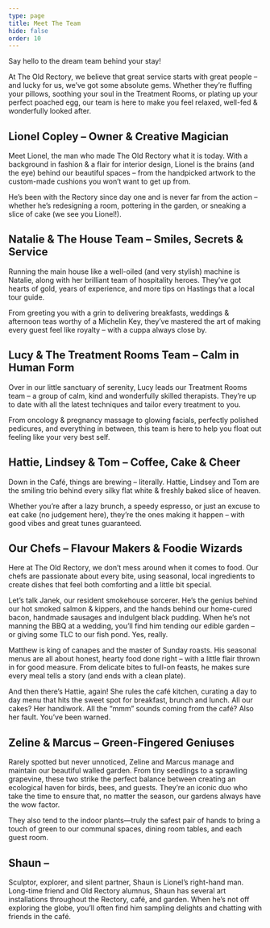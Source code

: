 ```yaml
---
type: page
title: Meet The Team
hide: false
order: 10
---
```

Say hello to the dream team behind your stay!

At The Old Rectory, we believe that great service starts with great people – and lucky for us, we’ve got some absolute gems. Whether they’re fluffing your pillows, soothing your soul in the Treatment Rooms, or plating up your perfect poached egg, our team is here to make you feel relaxed, well-fed &amp; wonderfully looked after.

## Lionel Copley – Owner &amp; Creative Magician

Meet Lionel, the man who made The Old Rectory what it is today. With a background in fashion &amp; a flair for interior design, Lionel is the brains (and the eye) behind our beautiful spaces – from the handpicked artwork to the custom-made cushions you won’t want to get up from.

He’s been with the Rectory since day one and is never far from the action – whether he’s redesigning a room, pottering in the garden, or sneaking a slice of cake (we see you Lionel!).

## Natalie &amp; The House Team – Smiles, Secrets &amp; Service

Running the main house like a well-oiled (and very stylish) machine is Natalie, along with her brilliant team of hospitality heroes. They’ve got hearts of gold, years of experience, and more tips on Hastings that a local tour guide.

From greeting you with a grin to delivering breakfasts, weddings &amp; afternoon teas worthy of a Michelin Key, they’ve mastered the art of making every guest feel like royalty – with a cuppa always close by.

## Lucy &amp; The Treatment Rooms Team – Calm in Human Form

Over in our little sanctuary of serenity, Lucy leads our Treatment Rooms team – a group of calm, kind and wonderfully skilled therapists. They’re up to date with all the latest techniques and tailor every treatment to you.

From oncology &amp; pregnancy massage to glowing facials, perfectly polished pedicures, and everything in between, this team is here to help you float out feeling like your very best self.

## Hattie, Lindsey &amp; Tom – Coffee, Cake &amp; Cheer

Down in the Café, things are brewing – literally. Hattie, Lindsey and Tom are the smiling trio behind every silky flat white &amp; freshly baked slice of heaven.

Whether you’re after a lazy brunch, a speedy espresso, or just an excuse to eat cake (no judgement here), they’re the ones making it happen – with good vibes and great tunes guaranteed.

## Our Chefs – Flavour Makers &amp; Foodie Wizards

Here at The Old Rectory, we don’t mess around when it comes to food. Our chefs are passionate about every bite, using seasonal, local ingredients to create dishes that feel both comforting and a little bit special.

Let’s talk Janek, our resident smokehouse sorcerer. He’s the genius behind our hot smoked salmon &amp; kippers, and the hands behind our home-cured bacon, handmade sausages and indulgent black pudding. When he’s not manning the BBQ at a wedding, you’ll find him tending our edible garden – or giving some TLC to our fish pond. Yes, really.

Matthew is king of canapes and the master of Sunday roasts. His seasonal menus are all about honest, hearty food done right – with a little flair thrown in for good measure. From delicate bites to full-on feasts, he makes sure every meal tells a story (and ends with a clean plate).

And then there’s Hattie, again! She rules the café kitchen, curating a day to day menu that hits the sweet spot for breakfast, brunch and lunch. All our cakes? Her handiwork. All the “mmm” sounds coming from the café? Also her fault. You’ve been warned.

## Zeline &amp; Marcus – Green-Fingered Geniuses

Rarely spotted but never unnoticed, Zeline and Marcus manage and maintain our beautiful walled garden. From tiny seedlings to a sprawling grapevine, these two strike the perfect balance between creating an ecological haven for birds, bees, and guests. They’re an iconic duo who take the time to ensure that, no matter the season, our gardens always have the wow factor.

They also tend to the indoor plants—truly the safest pair of hands to bring a touch of green to our communal spaces, dining room tables, and each guest room.

## Shaun –

Sculptor, explorer, and silent partner, Shaun is Lionel’s right-hand man. Long-time friend and Old Rectory alumnus, Shaun has several art installations throughout the Rectory, café, and garden. When he’s not off exploring the globe, you’ll often find him sampling delights and chatting with friends in the café.
